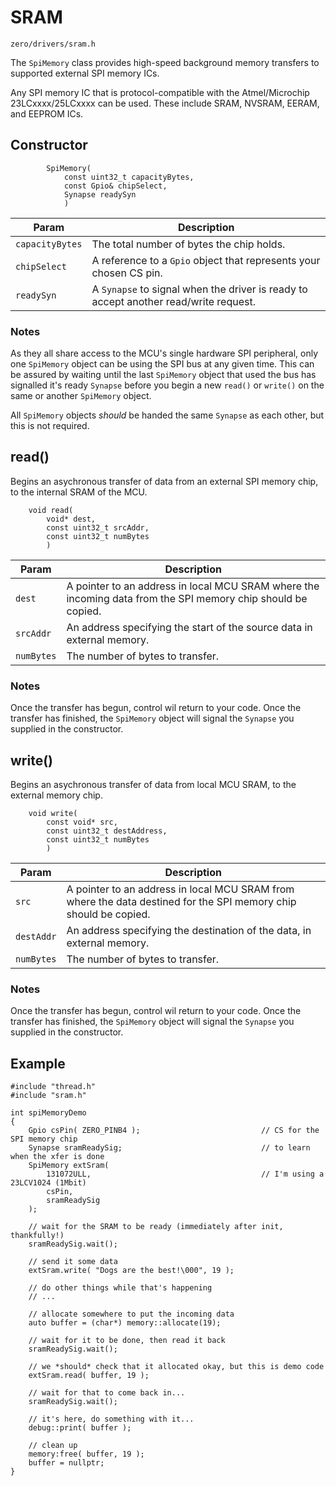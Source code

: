 # SRAM
```zero/drivers/sram.h```

The ```SpiMemory``` class provides high-speed background memory transfers to supported external SPI memory ICs.

Any SPI memory IC that is protocol-compatible with the Atmel/Microchip 23LCxxxx/25LCxxxx can be used. These include SRAM, NVSRAM, EERAM, and EEPROM ICs.

## Constructor
```
        SpiMemory(
            const uint32_t capacityBytes,
            const Gpio& chipSelect,
            Synapse readySyn
            )
```
|Param|Description|
|-----|-----------|
|```capacityBytes```|The total number of bytes the chip holds.|
|```chipSelect```|A reference to a ```Gpio``` object that represents your chosen CS pin.|
|```readySyn```|A ```Synapse``` to signal when the driver is ready to accept another read/write request.|

### Notes
As they all share access to the MCU's single hardware SPI peripheral, only one ```SpiMemory``` object can be using the SPI bus at any given time. This can be assured by waiting until the last ```SpiMemory``` object that used the bus has signalled it's ready ```Synapse``` before you begin a new ```read()``` or ```write()``` on the same or another ```SpiMemory``` object.

All ```SpiMemory``` objects *should* be handed the same ```Synapse``` as each other, but this is not required.

## read()
Begins an asychronous transfer of data from an external SPI memory chip, to the internal SRAM of the MCU.

```
    void read(
        void* dest,
        const uint32_t srcAddr,
        const uint32_t numBytes
        )
```
|Param|Description|
|-----|-----------|
|```dest```|A pointer to an address in local MCU SRAM where the incoming data from the SPI memory chip should be copied.|
|```srcAddr```|An address specifying the start of the source data in external memory.|
|```numBytes```|The number of bytes to transfer.|

### Notes
Once the transfer has begun, control wil return to your code. Once the transfer has finished, the ```SpiMemory``` object will signal the ```Synapse``` you supplied in the constructor.

## write()
Begins an asychronous transfer of data from local MCU SRAM, to the external memory chip.

```
    void write(
        const void* src,
        const uint32_t destAddress,
        const uint32_t numBytes
        )
```
|Param|Description|
|-----|-----------|
|```src```|A pointer to an address in local MCU SRAM from where the data destined for the SPI memory chip should be copied.|
|```destAddr```|An address specifying the destination of the data, in external memory.|
|```numBytes```|The number of bytes to transfer.|

### Notes
Once the transfer has begun, control wil return to your code. Once the transfer has finished, the ```SpiMemory``` object will signal the ```Synapse``` you supplied in the constructor.

## Example
```
#include "thread.h"
#include "sram.h"

int spiMemoryDemo
{
    Gpio csPin( ZERO_PINB4 );                           // CS for the SPI memory chip
    Synapse sramReadySig;                               // to learn when the xfer is done
    SpiMemory extSram(
        131072ULL,                                      // I'm using a 23LCV1024 (1Mbit)
        csPin,
        sramReadySig
    );

    // wait for the SRAM to be ready (immediately after init, thankfully!)
    sramReadySig.wait();

    // send it some data
    extSram.write( "Dogs are the best!\000", 19 );

    // do other things while that's happening
    // ...

    // allocate somewhere to put the incoming data
    auto buffer = (char*) memory::allocate(19);

    // wait for it to be done, then read it back
    sramReadySig.wait();

    // we *should* check that it allocated okay, but this is demo code
    extSram.read( buffer, 19 );

    // wait for that to come back in...
    sramReadySig.wait();

    // it's here, do something with it...
    debug::print( buffer );

    // clean up
    memory:free( buffer, 19 );
    buffer = nullptr;
}
```
